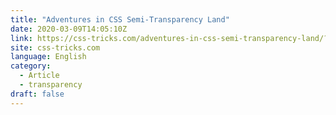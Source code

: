 ```yaml
---
title: "Adventures in CSS Semi-Transparency Land"
date: 2020-03-09T14:05:10Z
link: https://css-tricks.com/adventures-in-css-semi-transparency-land/?utm_medium=RSS&utm_source=news.12bit.vn
site: css-tricks.com
language: English
category:
  - Article
  - transparency
draft: false
---
```

